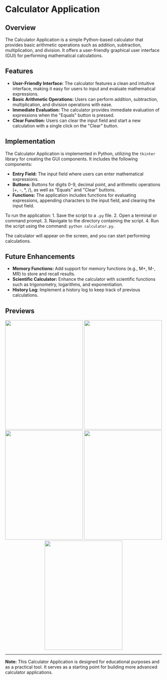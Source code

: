 # Calculator Application

## Overview

The Calculator Application is a simple Python-based calculator that provides basic arithmetic operations such as addition, subtraction, multiplication, and division. It offers a user-friendly graphical user interface (GUI) for performing mathematical calculations.

## Features

- **User-Friendly Interface:** The calculator features a clean and intuitive interface, making it easy for users to input and evaluate mathematical expressions.
- **Basic Arithmetic Operations:** Users can perform addition, subtraction, multiplication, and division operations with ease.
- **Immediate Evaluation:** The calculator provides immediate evaluation of expressions when the "Equals" button is pressed.
- **Clear Function:** Users can clear the input field and start a new calculation with a single click on the "Clear" button.

## Implementation

The Calculator Application is implemented in Python, utilizing the `tkinter` library for creating the GUI components. It includes the following components:

- **Entry Field:** The input field where users can enter mathematical expressions.
- **Buttons:** Buttons for digits 0-9, decimal point, and arithmetic operations (+, -, \*, /), as well as "Equals" and "Clear" buttons.
- **Functions:** The application includes functions for evaluating expressions, appending characters to the input field, and clearing the input field.

To run the application: 1. Save the script to a `.py` file. 2. Open a terminal or command prompt. 3. Navigate to the directory containing the script. 4. Run the script using the command: `python calculator.py`.

The calculator will appear on the screen, and you can start performing calculations.

## Future Enhancements

- **Memory Functions:** Add support for memory functions (e.g., M+, M-, MR) to store and recall results.
- **Scientific Calculator:** Enhance the calculator with scientific functions such as trigonometry, logarithms, and exponentiation.
- **History Log:** Implement a history log to keep track of previous calculations.

## Previews
<p align = 'center'>
  <img width = '250' height = '350' src = 'https://github.com/ROSHAN-KHANDAGALE/Calculator/assets/92646499/d67e1a16-8cdc-460b-8dac-443cce224344'>
  <img width = '250' height = '350' src = 'https://github.com/ROSHAN-KHANDAGALE/Calculator/assets/92646499/944614ee-eb46-4658-ab4c-4aad985ec451'> 
  <img width = '250' height = '350' src = 'https://github.com/ROSHAN-KHANDAGALE/Calculator/assets/92646499/298e89cb-2894-407f-a02b-7e9e5363481c'>
  <img width = '250' height = '350' src = 'https://github.com/ROSHAN-KHANDAGALE/Calculator/assets/92646499/ac98f163-494d-4e15-bd35-05c52daf9fd9'> 
  <img width = '250' height = '350' src = 'https://github.com/ROSHAN-KHANDAGALE/Calculator/assets/92646499/df1b091d-85f2-4637-96a7-3326e636e894'>
</p>

---

**Note:** This Calculator Application is designed for educational purposes and as a practical tool. It serves as a starting point for building more advanced calculator applications.
